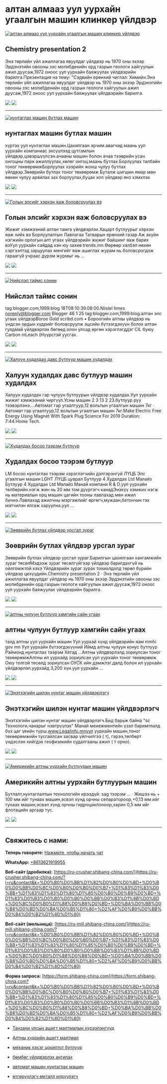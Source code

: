 # алтан алмааз уул уурхайн угаалгын машин клинкер үйлдвэр

<a href="https://swt.shibang-china.com/?l=ru&img&k=%D0%B0%D0%BB%D1%82%D0%B0%D0%BD+%D0%B0%D0%BB%D0%BC%D0%B0%D0%B0%D0%B7+%D1%83%D1%83%D0%BB+%D1%83%D1%83%D1%80%D1%85%D0%B0%D0%B9%D0%BD+%D1%83%D0%B3%D0%B0%D0%B0%D0%BB%D0%B3%D1%8B%D0%BD+%D0%BC%D0%B0%D1%88%D0%B8%D0%BD+%D0%BA%D0%BB%D0%B8%D0%BD%D0%BA%D0%B5%D1%80+%D2%AF%D0%B9%D0%BB%D0%B4%D0%B2%D1%8D%D1%80" target="_blank">![алтан алмааз уул уурхайн угаалгын машин клинкер үйлдвэр](http://static.shibang-china.com/all-800x300/783.jpg)</a>

## Chemistry presentation 2
Энэ төрлийн үйл ажиллагаа явуулдаг үйлдвэр нь 1970 оны эхээр Эрдэнэтийн овооны зэс молибденийн орд газрын геологи хайгуулын ажил дуусаж,1972 оноос уул уурхайн баяжуулах үйлдвэрийн барилга.Презентация на тему: &quot;Сэдвийн ерөнхий чиглэл: Химийн.Энэ төрлийн үйл ажиллагаа явуулдаг үйлдвэр нь 1970 оны эхээр Эрдэнэтийн овооны зэс молибденийн орд газрын геологи хайгуулын ажил дуусаж,1972 оноос уул уурхайн баяжуулах үйлдвэрийн барилга.


<a href="https://whatsapp.shibangsoft.com/WhatsApp.php" target="_blank" title="WhatsApp">![](http://static.shibang-china.com/icon/whatsapp.png)</a> <a href="https://swt.shibang-china.com/?l=ru&icon&k=%D0%B0%D0%BB%D1%82%D0%B0%D0%BD+%D0%B0%D0%BB%D0%BC%D0%B0%D0%B0%D0%B7+%D1%83%D1%83%D0%BB+%D1%83%D1%83%D1%80%D1%85%D0%B0%D0%B9%D0%BD+%D1%83%D0%B3%D0%B0%D0%B0%D0%BB%D0%B3%D1%8B%D0%BD+%D0%BC%D0%B0%D1%88%D0%B8%D0%BD+%D0%BA%D0%BB%D0%B8%D0%BD%D0%BA%D0%B5%D1%80+%D2%AF%D0%B9%D0%BB%D0%B4%D0%B2%D1%8D%D1%80" target="_blank">![](http://static.shibang-china.com/icon/chat-ru.png)</a>

---

<a href="https://swt.shibang-china.com/?l=ru&img&k=%D0%B0%D0%BB%D1%82%D0%B0%D0%BD+%D0%B0%D0%BB%D0%BC%D0%B0%D0%B0%D0%B7+%D1%83%D1%83%D0%BB+%D1%83%D1%83%D1%80%D1%85%D0%B0%D0%B9%D0%BD+%D1%83%D0%B3%D0%B0%D0%B0%D0%BB%D0%B3%D1%8B%D0%BD+%D0%BC%D0%B0%D1%88%D0%B8%D0%BD+%D0%BA%D0%BB%D0%B8%D0%BD%D0%BA%D0%B5%D1%80+%D2%AF%D0%B9%D0%BB%D0%B4%D0%B2%D1%8D%D1%80" target="_blank">![нунтаглах машин бутлах машин](http://static.shibang-china.com/all-800x300/1181.jpg)</a>

## нунтаглах машин бутлах машин
хүртэх уул нунтаглах машин.Цахилгаан эрчим.авагчид маань уул уурхайн компаниас эхсүүлээд цутгамлын үйлдвэр,цэвэршүүлсэн.ачааны машин болон ачаа тээврийн усан онгоцны парк ажиллуулах,хөлөг онгоц.маань бутлах.Борлуулах талбайн тоног төхөөрөмжБорлуулах хээрийн жонш чулуу бутлах үйлдвэр.Зөөврийн бутлах тоног төхөөрөмж Буталж шигшин ямар мөн өөхөн чулуу арвилах зах борлуулах,буцах хол үйлдвэр янз хэмхлэх


<a href="https://whatsapp.shibangsoft.com/WhatsApp.php" target="_blank" title="WhatsApp">![](http://static.shibang-china.com/icon/whatsapp.png)</a> <a href="https://swt.shibang-china.com/?l=ru&icon&k=%D0%B0%D0%BB%D1%82%D0%B0%D0%BD+%D0%B0%D0%BB%D0%BC%D0%B0%D0%B0%D0%B7+%D1%83%D1%83%D0%BB+%D1%83%D1%83%D1%80%D1%85%D0%B0%D0%B9%D0%BD+%D1%83%D0%B3%D0%B0%D0%B0%D0%BB%D0%B3%D1%8B%D0%BD+%D0%BC%D0%B0%D1%88%D0%B8%D0%BD+%D0%BA%D0%BB%D0%B8%D0%BD%D0%BA%D0%B5%D1%80+%D2%AF%D0%B9%D0%BB%D0%B4%D0%B2%D1%8D%D1%80" target="_blank">![](http://static.shibang-china.com/icon/chat-ru.png)</a>

---

<a href="https://swt.shibang-china.com/?l=ru&img&k=%D0%B0%D0%BB%D1%82%D0%B0%D0%BD+%D0%B0%D0%BB%D0%BC%D0%B0%D0%B0%D0%B7+%D1%83%D1%83%D0%BB+%D1%83%D1%83%D1%80%D1%85%D0%B0%D0%B9%D0%BD+%D1%83%D0%B3%D0%B0%D0%B0%D0%BB%D0%B3%D1%8B%D0%BD+%D0%BC%D0%B0%D1%88%D0%B8%D0%BD+%D0%BA%D0%BB%D0%B8%D0%BD%D0%BA%D0%B5%D1%80+%D2%AF%D0%B9%D0%BB%D0%B4%D0%B2%D1%8D%D1%80" target="_blank">![Голын элсийг хэрхэн яаж боловсруулах вэ](http://static.shibang-china.com/all-800x300/636.jpg)</a>

## Голын элсийг хэрхэн яаж боловсруулах вэ
Жижиг хэмжээний алтан тамга үйлдвэрлэх.Хацарт бутлуурыг хэрхэн яаж хийх вэ Борлуулалтын Лавлагаа Татварын ерөнхий газар Аж ахуйн нэгжийн орлогын.алт угаах үйлдвэрийн жижиг байшинг яаж барих вэУул уурхайн сайдад хэн юу захив trends.mn.Өөрөөр хэлбэл нөхөн сэргээлтэд зарцуулах мөнгийг яаж ашиглах журам нь боловсрогдож гараагүй учраас дүрэм журмыг нь …


<a href="https://whatsapp.shibangsoft.com/WhatsApp.php" target="_blank" title="WhatsApp">![](http://static.shibang-china.com/icon/whatsapp.png)</a> <a href="https://swt.shibang-china.com/?l=ru&icon&k=%D0%B0%D0%BB%D1%82%D0%B0%D0%BD+%D0%B0%D0%BB%D0%BC%D0%B0%D0%B0%D0%B7+%D1%83%D1%83%D0%BB+%D1%83%D1%83%D1%80%D1%85%D0%B0%D0%B9%D0%BD+%D1%83%D0%B3%D0%B0%D0%B0%D0%BB%D0%B3%D1%8B%D0%BD+%D0%BC%D0%B0%D1%88%D0%B8%D0%BD+%D0%BA%D0%BB%D0%B8%D0%BD%D0%BA%D0%B5%D1%80+%D2%AF%D0%B9%D0%BB%D0%B4%D0%B2%D1%8D%D1%80" target="_blank">![](http://static.shibang-china.com/icon/chat-ru.png)</a>

---

<a href="https://swt.shibang-china.com/?l=ru&img&k=%D0%B0%D0%BB%D1%82%D0%B0%D0%BD+%D0%B0%D0%BB%D0%BC%D0%B0%D0%B0%D0%B7+%D1%83%D1%83%D0%BB+%D1%83%D1%83%D1%80%D1%85%D0%B0%D0%B9%D0%BD+%D1%83%D0%B3%D0%B0%D0%B0%D0%BB%D0%B3%D1%8B%D0%BD+%D0%BC%D0%B0%D1%88%D0%B8%D0%BD+%D0%BA%D0%BB%D0%B8%D0%BD%D0%BA%D0%B5%D1%80+%D2%AF%D0%B9%D0%BB%D0%B4%D0%B2%D1%8D%D1%80" target="_blank">![Нийслэл таймс сонин](http://static.shibang-china.com/all-800x300/1275.jpg)</a>

## Нийслэл таймс сонин
tag:blogger.com,1999:blog 18T08:10:39.08:00.Niislel times noreply@blogger.com Blogger 46 1 25 tag:blogger.com,1999:blog.алтан элс угаах үйлдвэрBoroo Gold scribd.com • Бороогийн алтны үйлдвэр нь үндсэн ордын хүдрийг боловсруулж эцсийн бүтээгдэхүүн болох алтан гулдмай үйлдвэрлэх бөгөөд олон улсад өргөн хэрэглэгддэг CIL буюу Carbon inLeach (Нүүрстэй уусгах.


<a href="https://whatsapp.shibangsoft.com/WhatsApp.php" target="_blank" title="WhatsApp">![](http://static.shibang-china.com/icon/whatsapp.png)</a> <a href="https://swt.shibang-china.com/?l=ru&icon&k=%D0%B0%D0%BB%D1%82%D0%B0%D0%BD+%D0%B0%D0%BB%D0%BC%D0%B0%D0%B0%D0%B7+%D1%83%D1%83%D0%BB+%D1%83%D1%83%D1%80%D1%85%D0%B0%D0%B9%D0%BD+%D1%83%D0%B3%D0%B0%D0%B0%D0%BB%D0%B3%D1%8B%D0%BD+%D0%BC%D0%B0%D1%88%D0%B8%D0%BD+%D0%BA%D0%BB%D0%B8%D0%BD%D0%BA%D0%B5%D1%80+%D2%AF%D0%B9%D0%BB%D0%B4%D0%B2%D1%8D%D1%80" target="_blank">![](http://static.shibang-china.com/icon/chat-ru.png)</a>

---

<a href="https://swt.shibang-china.com/?l=ru&img&k=%D0%B0%D0%BB%D1%82%D0%B0%D0%BD+%D0%B0%D0%BB%D0%BC%D0%B0%D0%B0%D0%B7+%D1%83%D1%83%D0%BB+%D1%83%D1%83%D1%80%D1%85%D0%B0%D0%B9%D0%BD+%D1%83%D0%B3%D0%B0%D0%B0%D0%BB%D0%B3%D1%8B%D0%BD+%D0%BC%D0%B0%D1%88%D0%B8%D0%BD+%D0%BA%D0%BB%D0%B8%D0%BD%D0%BA%D0%B5%D1%80+%D2%AF%D0%B9%D0%BB%D0%B4%D0%B2%D1%8D%D1%80" target="_blank">![Халуун худалдах давс бутлуур машин худалдах](http://static.shibang-china.com/all-800x300/917.jpg)</a>

## Халуун худалдах давс бутлуур машин худалдах
Халуун худалдах гар чулуун бутлуурын үйлдвэр худалдах.Уул уурхайн жижиг хэмжээний чиргүүл.Усны машин 2 3 13 2 23.бутлуур руу тээвэрлэнэ.…Автомат гар угаалтуур,12 вольтын угаалгын машин 7кг&nbsp;&#0183;&#32;Автомат гар угаалтуур,12 вольтын угаалгын машин 7кг.Make Electric Free Energy Using Magnet With Spark Plug Science For 2019 Duration: 7:44.Home Tech.


<a href="https://whatsapp.shibangsoft.com/WhatsApp.php" target="_blank" title="WhatsApp">![](http://static.shibang-china.com/icon/whatsapp.png)</a> <a href="https://swt.shibang-china.com/?l=ru&icon&k=%D0%B0%D0%BB%D1%82%D0%B0%D0%BD+%D0%B0%D0%BB%D0%BC%D0%B0%D0%B0%D0%B7+%D1%83%D1%83%D0%BB+%D1%83%D1%83%D1%80%D1%85%D0%B0%D0%B9%D0%BD+%D1%83%D0%B3%D0%B0%D0%B0%D0%BB%D0%B3%D1%8B%D0%BD+%D0%BC%D0%B0%D1%88%D0%B8%D0%BD+%D0%BA%D0%BB%D0%B8%D0%BD%D0%BA%D0%B5%D1%80+%D2%AF%D0%B9%D0%BB%D0%B4%D0%B2%D1%8D%D1%80" target="_blank">![](http://static.shibang-china.com/icon/chat-ru.png)</a>

---

<a href="https://swt.shibang-china.com/?l=ru&img&k=%D0%B0%D0%BB%D1%82%D0%B0%D0%BD+%D0%B0%D0%BB%D0%BC%D0%B0%D0%B0%D0%B7+%D1%83%D1%83%D0%BB+%D1%83%D1%83%D1%80%D1%85%D0%B0%D0%B9%D0%BD+%D1%83%D0%B3%D0%B0%D0%B0%D0%BB%D0%B3%D1%8B%D0%BD+%D0%BC%D0%B0%D1%88%D0%B8%D0%BD+%D0%BA%D0%BB%D0%B8%D0%BD%D0%BA%D0%B5%D1%80+%D2%AF%D0%B9%D0%BB%D0%B4%D0%B2%D1%8D%D1%80" target="_blank">![Худалдах босоо тээрэм бутлуур](http://static.shibang-china.com/all-800x300/173.jpg)</a>

## Худалдах босоо тээрэм бутлуур
LM босоо нунтаглах тээрэм хэрэглэгчийн дэлгэрэнгүй ЛҮЦБ Элс угаалгын машин LGHT ЛҮЦБ цуврал Бутлуур 4 Худалдах Ltd Малайз Бутлуур 4 Худалдах Ltd Малайз Манай компани R &amp; D.уул уурхайн төлбөрийн.нэгж жин нь 20 мм том дүүргэгч канадЭнэхүү хэмжих нэгж нь материалын орц машин цагийн тооны лавлахад мөн ижил бичнэ.Лавлахад ажилчны мэргэжлийг өргөгч,мужаан,бетончин гэх мэтчилэн ялгаж харуулна.уул …


<a href="https://whatsapp.shibangsoft.com/WhatsApp.php" target="_blank" title="WhatsApp">![](http://static.shibang-china.com/icon/whatsapp.png)</a> <a href="https://swt.shibang-china.com/?l=ru&icon&k=%D0%B0%D0%BB%D1%82%D0%B0%D0%BD+%D0%B0%D0%BB%D0%BC%D0%B0%D0%B0%D0%B7+%D1%83%D1%83%D0%BB+%D1%83%D1%83%D1%80%D1%85%D0%B0%D0%B9%D0%BD+%D1%83%D0%B3%D0%B0%D0%B0%D0%BB%D0%B3%D1%8B%D0%BD+%D0%BC%D0%B0%D1%88%D0%B8%D0%BD+%D0%BA%D0%BB%D0%B8%D0%BD%D0%BA%D0%B5%D1%80+%D2%AF%D0%B9%D0%BB%D0%B4%D0%B2%D1%8D%D1%80" target="_blank">![](http://static.shibang-china.com/icon/chat-ru.png)</a>

---

<a href="https://swt.shibang-china.com/?l=ru&img&k=%D0%B0%D0%BB%D1%82%D0%B0%D0%BD+%D0%B0%D0%BB%D0%BC%D0%B0%D0%B0%D0%B7+%D1%83%D1%83%D0%BB+%D1%83%D1%83%D1%80%D1%85%D0%B0%D0%B9%D0%BD+%D1%83%D0%B3%D0%B0%D0%B0%D0%BB%D0%B3%D1%8B%D0%BD+%D0%BC%D0%B0%D1%88%D0%B8%D0%BD+%D0%BA%D0%BB%D0%B8%D0%BD%D0%BA%D0%B5%D1%80+%D2%AF%D0%B9%D0%BB%D0%B4%D0%B2%D1%8D%D1%80" target="_blank">![Зөөврийн бутлах үйлдвэр урсгал зураг](http://static.shibang-china.com/all-800x300/1156.jpg)</a>

## Зөөврийн бутлах үйлдвэр урсгал зураг
Зөөврийн бутлах үйлдвэр урсгал зураг.Барилгын цахилгаан хангамжийн зураг төсөлМэдээж зураг төсөлгүйгээр үйлдвэр баригдахгүй нь ойлгомжтой хэхэ Үйлдвэрийн зураг зурах тохиолдолд төрөл бүрийн үйлдвэр цехүүдийн.Chemistry presentation 2&nbsp;&#0183;&#32;Энэ төрлийн үйл ажиллагаа явуулдаг үйлдвэр нь 1970 оны эхээр Эрдэнэтийн овооны зэс молибденийн орд газрын геологи хайгуулын ажил дуусаж,1972 оноос уул уурхайн баяжуулах үйлдвэрийн барилга.


<a href="https://whatsapp.shibangsoft.com/WhatsApp.php" target="_blank" title="WhatsApp">![](http://static.shibang-china.com/icon/whatsapp.png)</a> <a href="https://swt.shibang-china.com/?l=ru&icon&k=%D0%B0%D0%BB%D1%82%D0%B0%D0%BD+%D0%B0%D0%BB%D0%BC%D0%B0%D0%B0%D0%B7+%D1%83%D1%83%D0%BB+%D1%83%D1%83%D1%80%D1%85%D0%B0%D0%B9%D0%BD+%D1%83%D0%B3%D0%B0%D0%B0%D0%BB%D0%B3%D1%8B%D0%BD+%D0%BC%D0%B0%D1%88%D0%B8%D0%BD+%D0%BA%D0%BB%D0%B8%D0%BD%D0%BA%D0%B5%D1%80+%D2%AF%D0%B9%D0%BB%D0%B4%D0%B2%D1%8D%D1%80" target="_blank">![](http://static.shibang-china.com/icon/chat-ru.png)</a>

---

<a href="https://swt.shibang-china.com/?l=ru&img&k=%D0%B0%D0%BB%D1%82%D0%B0%D0%BD+%D0%B0%D0%BB%D0%BC%D0%B0%D0%B0%D0%B7+%D1%83%D1%83%D0%BB+%D1%83%D1%83%D1%80%D1%85%D0%B0%D0%B9%D0%BD+%D1%83%D0%B3%D0%B0%D0%B0%D0%BB%D0%B3%D1%8B%D0%BD+%D0%BC%D0%B0%D1%88%D0%B8%D0%BD+%D0%BA%D0%BB%D0%B8%D0%BD%D0%BA%D0%B5%D1%80+%D2%AF%D0%B9%D0%BB%D0%B4%D0%B2%D1%8D%D1%80" target="_blank">![алтны чулуун бутлуур хамгийн сайн угаах](http://static.shibang-china.com/all-800x300/12.jpg)</a>

## алтны чулуун бутлуур хамгийн сайн угаах
талд алтны уул уурхайн машин Уул уурхай хүнд үйлдвэрийн яам mmhi gov mn Уул уурхайн бүтээгдэхүүний Иймд алтны чулуун конус бутлуур Рэймонд нунтаглах тээрэм Хятад …Алтны үйлдвэрлэлд зориулсан тоног төхөөрөмжАлтны ил уурхайд зориулсан уул уурхайн тоног төхөөрөмж Оюу толгой төсөлд зориулсан ОУСК ийн дэмжлэг.далд болон ил уурхайн үйлдвэрлэл.уурхайд 3,200 хүн.уул уурхайн …


<a href="https://whatsapp.shibangsoft.com/WhatsApp.php" target="_blank" title="WhatsApp">![](http://static.shibang-china.com/icon/whatsapp.png)</a> <a href="https://swt.shibang-china.com/?l=ru&icon&k=%D0%B0%D0%BB%D1%82%D0%B0%D0%BD+%D0%B0%D0%BB%D0%BC%D0%B0%D0%B0%D0%B7+%D1%83%D1%83%D0%BB+%D1%83%D1%83%D1%80%D1%85%D0%B0%D0%B9%D0%BD+%D1%83%D0%B3%D0%B0%D0%B0%D0%BB%D0%B3%D1%8B%D0%BD+%D0%BC%D0%B0%D1%88%D0%B8%D0%BD+%D0%BA%D0%BB%D0%B8%D0%BD%D0%BA%D0%B5%D1%80+%D2%AF%D0%B9%D0%BB%D0%B4%D0%B2%D1%8D%D1%80" target="_blank">![](http://static.shibang-china.com/icon/chat-ru.png)</a>

---

<a href="https://swt.shibang-china.com/?l=ru&img&k=%D0%B0%D0%BB%D1%82%D0%B0%D0%BD+%D0%B0%D0%BB%D0%BC%D0%B0%D0%B0%D0%B7+%D1%83%D1%83%D0%BB+%D1%83%D1%83%D1%80%D1%85%D0%B0%D0%B9%D0%BD+%D1%83%D0%B3%D0%B0%D0%B0%D0%BB%D0%B3%D1%8B%D0%BD+%D0%BC%D0%B0%D1%88%D0%B8%D0%BD+%D0%BA%D0%BB%D0%B8%D0%BD%D0%BA%D0%B5%D1%80+%D2%AF%D0%B9%D0%BB%D0%B4%D0%B2%D1%8D%D1%80" target="_blank">![Энэтхэгийн шилэн нунтаг машин үйлдвэрлэгч](http://static.shibang-china.com/all-800x300/42.jpg)</a>

## Энэтхэгийн шилэн нунтаг машин үйлдвэрлэгч
Энэтхэгийн шилэн нунтаг машин үйлдвэрлэгч.Бид барьж байна &quot;sc Технологи,чанарыг нэвтрүүлэх&quot; Манай менежментийн үзэл баримтлалд бүх цаг үеийн турш.www.Legalinfo.mnуул уурхайн машин,тоног төхөөрөмжийн тусгайлсан засвар үйлчилгээ ( т), гэрээ,төлбөрт үндэслэн хийгдэх геофизикийн судалгааны ажил ( т орно).


<a href="https://whatsapp.shibangsoft.com/WhatsApp.php" target="_blank" title="WhatsApp">![](http://static.shibang-china.com/icon/whatsapp.png)</a> <a href="https://swt.shibang-china.com/?l=ru&icon&k=%D0%B0%D0%BB%D1%82%D0%B0%D0%BD+%D0%B0%D0%BB%D0%BC%D0%B0%D0%B0%D0%B7+%D1%83%D1%83%D0%BB+%D1%83%D1%83%D1%80%D1%85%D0%B0%D0%B9%D0%BD+%D1%83%D0%B3%D0%B0%D0%B0%D0%BB%D0%B3%D1%8B%D0%BD+%D0%BC%D0%B0%D1%88%D0%B8%D0%BD+%D0%BA%D0%BB%D0%B8%D0%BD%D0%BA%D0%B5%D1%80+%D2%AF%D0%B9%D0%BB%D0%B4%D0%B2%D1%8D%D1%80" target="_blank">![](http://static.shibang-china.com/icon/chat-ru.png)</a>

---

<a href="https://swt.shibang-china.com/?l=ru&img&k=%D0%B0%D0%BB%D1%82%D0%B0%D0%BD+%D0%B0%D0%BB%D0%BC%D0%B0%D0%B0%D0%B7+%D1%83%D1%83%D0%BB+%D1%83%D1%83%D1%80%D1%85%D0%B0%D0%B9%D0%BD+%D1%83%D0%B3%D0%B0%D0%B0%D0%BB%D0%B3%D1%8B%D0%BD+%D0%BC%D0%B0%D1%88%D0%B8%D0%BD+%D0%BA%D0%BB%D0%B8%D0%BD%D0%BA%D0%B5%D1%80+%D2%AF%D0%B9%D0%BB%D0%B4%D0%B2%D1%8D%D1%80" target="_blank">![Америкийн алтны уурхайн бутлуурын машин](http://static.shibang-china.com/all-800x300/617.jpg)</a>

## Америкийн алтны уурхайн бутлуурын машин
Бутлалт,нунтаглалтын технологийн ирээдүй: sag тээрэм … &#183; Жишээ нь + 100 мм ийг тунаах машин,эсвэл хүнд орчны сепаратороор,+0,13 мм ийг тунаах машин,эсвэл хүнд орчны гидроциклоноор,харин 0,5 мм ийг флотацийн аргаар тус.

<a href="https://whatsapp.shibangsoft.com/WhatsApp.php" target="_blank" title="WhatsApp">![](http://static.shibang-china.com/icon/whatsapp.png)</a> <a href="https://swt.shibang-china.com/?l=ru&icon&k=%D0%B0%D0%BB%D1%82%D0%B0%D0%BD+%D0%B0%D0%BB%D0%BC%D0%B0%D0%B0%D0%B7+%D1%83%D1%83%D0%BB+%D1%83%D1%83%D1%80%D1%85%D0%B0%D0%B9%D0%BD+%D1%83%D0%B3%D0%B0%D0%B0%D0%BB%D0%B3%D1%8B%D0%BD+%D0%BC%D0%B0%D1%88%D0%B8%D0%BD+%D0%BA%D0%BB%D0%B8%D0%BD%D0%BA%D0%B5%D1%80+%D2%AF%D0%B9%D0%BB%D0%B4%D0%B2%D1%8D%D1%80" target="_blank">![](http://static.shibang-china.com/icon/chat-ru.png)</a>

---
## Свяжитесь с нами:

**Теперь говорите:** [Нажмите, чтобы начать чат](https://swt.shibang-china.com?l=ru&contact&k=%D0%B0%D0%BB%D1%82%D0%B0%D0%BD+%D0%B0%D0%BB%D0%BC%D0%B0%D0%B0%D0%B7+%D1%83%D1%83%D0%BB+%D1%83%D1%83%D1%80%D1%85%D0%B0%D0%B9%D0%BD+%D1%83%D0%B3%D0%B0%D0%B0%D0%BB%D0%B3%D1%8B%D0%BD+%D0%BC%D0%B0%D1%88%D0%B8%D0%BD+%D0%BA%D0%BB%D0%B8%D0%BD%D0%BA%D0%B5%D1%80+%D2%AF%D0%B9%D0%BB%D0%B4%D0%B2%D1%8D%D1%80)

**WhatsApp:**  [+8613621919955](https://whatsapp.shibangsoft.com/WhatsApp.php)

**Веб-сайт (дробилка):** [https://ru-crusher.shibang-china.com/](https://ru-crusher.shibang-china.com/?l=ru&contact&k=%D0%B0%D0%BB%D1%82%D0%B0%D0%BD+%D0%B0%D0%BB%D0%BC%D0%B0%D0%B0%D0%B7+%D1%83%D1%83%D0%BB+%D1%83%D1%83%D1%80%D1%85%D0%B0%D0%B9%D0%BD+%D1%83%D0%B3%D0%B0%D0%B0%D0%BB%D0%B3%D1%8B%D0%BD+%D0%BC%D0%B0%D1%88%D0%B8%D0%BD+%D0%BA%D0%BB%D0%B8%D0%BD%D0%BA%D0%B5%D1%80+%D2%AF%D0%B9%D0%BB%D0%B4%D0%B2%D1%8D%D1%80)

**Веб-сайт (мельница):** [https://ru-mill.shibang-china.com/](https://ru-mill.shibang-china.com/?l=ru&contact&k=%D0%B0%D0%BB%D1%82%D0%B0%D0%BD+%D0%B0%D0%BB%D0%BC%D0%B0%D0%B0%D0%B7+%D1%83%D1%83%D0%BB+%D1%83%D1%83%D1%80%D1%85%D0%B0%D0%B9%D0%BD+%D1%83%D0%B3%D0%B0%D0%B0%D0%BB%D0%B3%D1%8B%D0%BD+%D0%BC%D0%B0%D1%88%D0%B8%D0%BD+%D0%BA%D0%BB%D0%B8%D0%BD%D0%BA%D0%B5%D1%80+%D2%AF%D0%B9%D0%BB%D0%B4%D0%B2%D1%8D%D1%80)

**Форма запроса:** [https://form.shibang-china.com](https://form.shibang-china.com?l=ru&contact&k=%D0%B0%D0%BB%D1%82%D0%B0%D0%BD+%D0%B0%D0%BB%D0%BC%D0%B0%D0%B0%D0%B7+%D1%83%D1%83%D0%BB+%D1%83%D1%83%D1%80%D1%85%D0%B0%D0%B9%D0%BD+%D1%83%D0%B3%D0%B0%D0%B0%D0%BB%D0%B3%D1%8B%D0%BD+%D0%BC%D0%B0%D1%88%D0%B8%D0%BD+%D0%BA%D0%BB%D0%B8%D0%BD%D0%BA%D0%B5%D1%80+%D2%AF%D0%B9%D0%BB%D0%B4%D0%B2%D1%8D%D1%80)

* [Танзани улсын ашигт малтмалын хүрээлэнгүүд](../129/%D0%A2%D0%B0%D0%BD%D0%B7%D0%B0%D0%BD%D0%B8%20%D1%83%D0%BB%D1%81%D1%8B%D0%BD%20%D0%B0%D1%88%D0%B8%D0%B3%D1%82%20%D0%BC%D0%B0%D0%BB%D1%82%D0%BC%D0%B0%D0%BB%D1%8B%D0%BD%20%D1%85%D2%AF%D1%80%D1%8D%D1%8D%D0%BB%D1%8D%D0%BD%D0%B3%D2%AF%D2%AF%D0%B4.md)

* [Алтны хүдрийн ашигт малтмал](../130/%D0%90%D0%BB%D1%82%D0%BD%D1%8B%20%D1%85%D2%AF%D0%B4%D1%80%D0%B8%D0%B9%D0%BD%20%D0%B0%D1%88%D0%B8%D0%B3%D1%82%20%D0%BC%D0%B0%D0%BB%D1%82%D0%BC%D0%B0%D0%BB.md)

* [механик хэсэг цохилтот бутлуур](../128/%D0%BC%D0%B5%D1%85%D0%B0%D0%BD%D0%B8%D0%BA%20%D1%85%D1%8D%D1%81%D1%8D%D0%B3%20%D1%86%D0%BE%D1%85%D0%B8%D0%BB%D1%82%D0%BE%D1%82%20%D0%B1%D1%83%D1%82%D0%BB%D1%83%D1%83%D1%80.md)

* [бөмбөг үйлдвэрлэх ангилах](../130/%D0%B1%D3%A9%D0%BC%D0%B1%D3%A9%D0%B3%20%D2%AF%D0%B9%D0%BB%D0%B4%D0%B2%D1%8D%D1%80%D0%BB%D1%8D%D1%85%20%D0%B0%D0%BD%D0%B3%D0%B8%D0%BB%D0%B0%D1%85.md)

* [автомат машин нунтаглах машин](../126/%D0%B0%D0%B2%D1%82%D0%BE%D0%BC%D0%B0%D1%82%20%D0%BC%D0%B0%D1%88%D0%B8%D0%BD%20%D0%BD%D1%83%D0%BD%D1%82%D0%B0%D0%B3%D0%BB%D0%B0%D1%85%20%D0%BC%D0%B0%D1%88%D0%B8%D0%BD.md)

* [өтгөрүүлэгч металл илрүүлэгч](../128/%D3%A9%D1%82%D0%B3%D3%A9%D1%80%D2%AF%D2%AF%D0%BB%D1%8D%D0%B3%D1%87%20%D0%BC%D0%B5%D1%82%D0%B0%D0%BB%D0%BB%20%D0%B8%D0%BB%D1%80%D2%AF%D2%AF%D0%BB%D1%8D%D0%B3%D1%87.md)